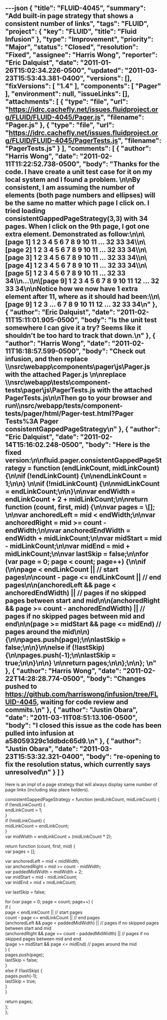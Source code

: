 ---json
{
  "title": "FLUID-4045",
  "summary": "Add built-in page strategy that shows a consistent number of links",
  "tags": "FLUID",
  "project": {
    "key": "FLUID",
    "title": "Fluid Infusion"
  },
  "type": "Improvement",
  "priority": "Major",
  "status": "Closed",
  "resolution": "Fixed",
  "assignee": "Harris Wong",
  "reporter": "Eric Dalquist",
  "date": "2011-01-26T15:02:34.226-0500",
  "updated": "2011-03-23T15:53:43.381-0400",
  "versions": [],
  "fixVersions": [
    "1.4"
  ],
  "components": [
    "Pager"
  ],
  "environment": null,
  "issueLinks": [],
  "attachments": [
    {
      "type": "file",
      "url": "https://idrc.cachefly.net/issues.fluidproject.org/FLUID/FLUID-4045/Pager.js",
      "filename": "Pager.js"
    },
    {
      "type": "file",
      "url": "https://idrc.cachefly.net/issues.fluidproject.org/FLUID/FLUID-4045/PagerTests.js",
      "filename": "PagerTests.js"
    }
  ],
  "comments": [
    {
      "author": "Harris Wong",
      "date": "2011-02-11T11:22:52.738-0500",
      "body": "Thanks for the code.  I have create a unit test case for it on my local system and I found a problem. &#x20;\n\nBy consistent, I am assuming the number of elements (both page numbers and ellipses) will be the same no matter which page I click on.  I tried loading consistentGappedPageStrategy(3,3) with 34 pages.  When I click on the 9th page, I got one extra element.  Demonstrated as follow:\n\n\\[page 1] 1 2 3 4 5 6 7 8 9 10 11 ... 32 33 34\\\n\\[page 2] 1 2 3 4 5 6 7 8 9 10 11 ... 32 33 34\\\n\\[page 3] 1 2 3 4 5 6 7 8 9 10 11 ... 32 33 34\\\n\\[page 4] 1 2 3 4 5 6 7 8 9 10 11 ... 32 33 34\\\n\\[page 5] 1 2 3 4 5 6 7 8 9 10 11 ... 32 33 34\\\n...\\\n\\[page 9] 1 2 3 4 5 6 7 8 9 10 11 12 ... 32 33 34\n\nNotice how we now have 1 extra element after 11, where as it should had been:\\\n\\[page 9] 1 2 3 ... 6 7 8 9 10 11 12 ... 32 33 34\n"
    },
    {
      "author": "Eric Dalquist",
      "date": "2011-02-11T15:11:01.905-0500",
      "body": "Is the unit test somewhere I can give it a try? Seems like it shouldn't be too hard to track that down.\n"
    },
    {
      "author": "Harris Wong",
      "date": "2011-02-11T16:18:57.599-0500",
      "body": "Check out infusion, and then replace \\\nsrc\\webapp\\components\\pager\\js\\Pager.js with the attached Pager.js&#x20;\n\nreplace \\\nsrc\\webapp\\tests\\component-tests\\pager\\js\\PagerTests.js with the attached PagerTests.js\n\nThen go to your browser and run\\\nsrc/webapp/tests/component-tests/pager/html/Pager-test.html?Pager Tests%3A Pager consistentGappedPageStrategy\n"
    },
    {
      "author": "Eric Dalquist",
      "date": "2011-02-14T15:16:02.248-0500",
      "body": "Here is the fixed version:\n\nfluid.pager.consistentGappedPageStrategy = function (endLinkCount, midLinkCount) {\n\nif (!endLinkCount) {\n\nendLinkCount = 1;\n\n}       &#x20;\n\nif (!midLinkCount) {\n\nmidLinkCount = endLinkCount;\n\n}\n\nvar endWidth = endLinkCount + 2 + midLinkCount;\n\nreturn function (count, first, mid) {\n\nvar pages = \\[];      &#x20;\n\nvar anchoredLeft = mid < endWidth;\n\nvar anchoredRight = mid >= count - endWidth;\n\nvar anchoredEndWidth = endWidth + midLinkCount;\n\nvar midStart = mid - midLinkCount;\n\nvar midEnd = mid + midLinkCount;\n\nvar lastSkip = false;\n\nfor (var page = 0; page < count; page++) {\n\nif (\n\npage < endLinkCount || // start pages\n\ncount - page <= endLinkCount || // end pages\n\n(anchoredLeft && page < anchoredEndWidth) || // pages if no skipped pages between start and mid\n\n(anchoredRight && page >= count - anchoredEndWidth) || // pages if no skipped pages between mid and end\n\n(page >= midStart && page <= midEnd) // pages around the mid\n\n) {\n\npages.push(page);\n\nlastSkip = false;\n\n}\n\nelse if (!lastSkip) {\n\npages.push(-1);\n\nlastSkip = true;\n\n}\n\n}           &#x20;\n\nreturn pages;\n\n};\n\n};&#x20;\n"
    },
    {
      "author": "Harris Wong",
      "date": "2011-02-22T14:28:28.774-0500",
      "body": "Changes pushed to <https://github.com/harriswong/infusion/tree/FLUID-4045>, waiting for code review and commits.\n"
    },
    {
      "author": "Justin Obara",
      "date": "2011-03-11T08:51:13.106-0500",
      "body": "I closed this issue as the code has been pulled into infusion at a58059329c1ddbdc65d9.\n"
    },
    {
      "author": "Justin Obara",
      "date": "2011-03-23T15:53:32.321-0400",
      "body": "re-opening to fix the resolution status, which currently says unresolved\n"
    }
  ]
}
---
Here is an impl of a page strategy that will always display same number of page links (including skip place holders).

consistentGappedPageStrategy = function (endLinkCount, midLinkCount) {\
if (!endLinkCount) {\
endLinkCount = 1;\
}\
if (!midLinkCount) {\
midLinkCount = endLinkCount;\
}\
var midWidth = endLinkCount + (midLinkCount \* 2);

return function (count, first, mid) {\
var pages = \[];

var anchoredLeft = mid < midWidth;\
var anchoredRight = mid >= count - midWidth;\
var paddedMidWidth = midWidth + 2;\
var midStart = mid - midLinkCount;\
var midEnd = mid + midLinkCount;

var lastSkip = false;

for (var page = 0; page < count; page++) {\
if (\
page < endLinkCount || // start pages\
count - page <= endLinkCount ||  // end pages\
(anchoredLeft && page < paddedMidWidth) || // pages if no skipped pages between start and mid\
(anchoredRight && page >= count - paddedMidWidth) || // pages if no skipped pages between mid and end\
(page >= midStart && page <= midEnd) // pages around the mid\
) {\
pages.push(page);\
lastSkip = false;\
}\
else if (!lastSkip) {\
pages.push(-1);\
lastSkip = true;\
}\
}

return pages;\
};\
};&#x20;

        